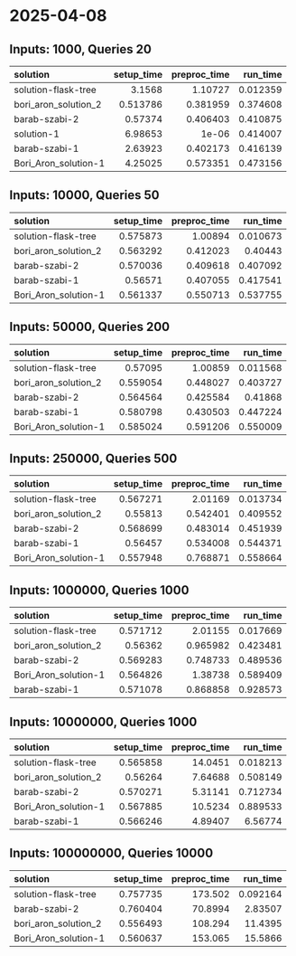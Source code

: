 # 2025-04-08

## Inputs: 1000, Queries 20

| solution             |   setup_time |   preproc_time |   run_time |
|:---------------------|-------------:|---------------:|-----------:|
| solution-flask-tree  |     3.1568   |       1.10727  |   0.012359 |
| bori_aron_solution_2 |     0.513786 |       0.381959 |   0.374608 |
| barab-szabi-2        |     0.57374  |       0.406403 |   0.410875 |
| solution-1           |     6.98653  |       1e-06    |   0.414007 |
| barab-szabi-1        |     2.63923  |       0.402173 |   0.416139 |
| Bori_Aron_solution-1 |     4.25025  |       0.573351 |   0.473156 |

## Inputs: 10000, Queries 50

| solution             |   setup_time |   preproc_time |   run_time |
|:---------------------|-------------:|---------------:|-----------:|
| solution-flask-tree  |     0.575873 |       1.00894  |   0.010673 |
| bori_aron_solution_2 |     0.563292 |       0.412023 |   0.40443  |
| barab-szabi-2        |     0.570036 |       0.409618 |   0.407092 |
| barab-szabi-1        |     0.56571  |       0.407055 |   0.417541 |
| Bori_Aron_solution-1 |     0.561337 |       0.550713 |   0.537755 |

## Inputs: 50000, Queries 200

| solution             |   setup_time |   preproc_time |   run_time |
|:---------------------|-------------:|---------------:|-----------:|
| solution-flask-tree  |     0.57095  |       1.00859  |   0.011568 |
| bori_aron_solution_2 |     0.559054 |       0.448027 |   0.403727 |
| barab-szabi-2        |     0.564564 |       0.425584 |   0.41868  |
| barab-szabi-1        |     0.580798 |       0.430503 |   0.447224 |
| Bori_Aron_solution-1 |     0.585024 |       0.591206 |   0.550009 |

## Inputs: 250000, Queries 500

| solution             |   setup_time |   preproc_time |   run_time |
|:---------------------|-------------:|---------------:|-----------:|
| solution-flask-tree  |     0.567271 |       2.01169  |   0.013734 |
| bori_aron_solution_2 |     0.55813  |       0.542401 |   0.409552 |
| barab-szabi-2        |     0.568699 |       0.483014 |   0.451939 |
| barab-szabi-1        |     0.56457  |       0.534008 |   0.544371 |
| Bori_Aron_solution-1 |     0.557948 |       0.768871 |   0.558664 |

## Inputs: 1000000, Queries 1000

| solution             |   setup_time |   preproc_time |   run_time |
|:---------------------|-------------:|---------------:|-----------:|
| solution-flask-tree  |     0.571712 |       2.01155  |   0.017669 |
| bori_aron_solution_2 |     0.56362  |       0.965982 |   0.423481 |
| barab-szabi-2        |     0.569283 |       0.748733 |   0.489536 |
| Bori_Aron_solution-1 |     0.564826 |       1.38738  |   0.589409 |
| barab-szabi-1        |     0.571078 |       0.868858 |   0.928573 |

## Inputs: 10000000, Queries 1000

| solution             |   setup_time |   preproc_time |   run_time |
|:---------------------|-------------:|---------------:|-----------:|
| solution-flask-tree  |     0.565858 |       14.0451  |   0.018213 |
| bori_aron_solution_2 |     0.56264  |        7.64688 |   0.508149 |
| barab-szabi-2        |     0.570271 |        5.31141 |   0.712734 |
| Bori_Aron_solution-1 |     0.567885 |       10.5234  |   0.889533 |
| barab-szabi-1        |     0.566246 |        4.89407 |   6.56774  |

## Inputs: 100000000, Queries 10000

| solution             |   setup_time |   preproc_time |   run_time |
|:---------------------|-------------:|---------------:|-----------:|
| solution-flask-tree  |     0.757735 |       173.502  |   0.092164 |
| barab-szabi-2        |     0.760404 |        70.8994 |   2.83507  |
| bori_aron_solution_2 |     0.556493 |       108.294  |  11.4395   |
| Bori_Aron_solution-1 |     0.560637 |       153.065  |  15.5866   |